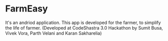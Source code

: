 # FarmEasy
It's an andriod application. This app is developed for the farmer, to simplify the life of farmer.
(Developed at CodeShastra 3.0 Hackathon by Sumit Busa, Vivek Vora, Parth Velani and Karan Sakharelia)

